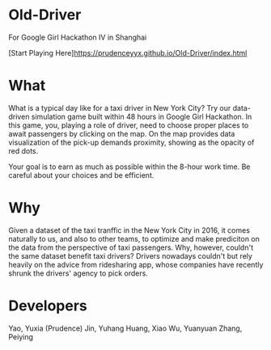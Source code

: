 # Old-Driver
For Google Girl Hackathon IV in Shanghai

[Start Playing Here]https://prudenceyyx.github.io/Old-Driver/index.html

# What
What is a typical day like for a taxi driver in New York City? Try our data-driven simulation game built within 48 hours in Google Girl Hackathon. 
In this game, you, playing a role of driver, need to choose proper places to await passengers by clicking on the map. On the map provides data visualization of the pick-up demands proximity, showing as the opacity of red dots.

Your goal is to earn as much as possible within the 8-hour work time. Be careful about your choices and be efficient. 

# Why
Given a dataset of the taxi tranffic in the New York City in 2016, it comes naturally to us, and also to other teams, to optimize and make prediciton on the data from the perspective of taxi passengers. Why, however, couldn't the same dataset benefit taxi drivers? Drivers nowadays couldn't but rely heavily on the advice from ridesharing app, whose companies have recently shrunk the drivers' agency to pick orders. 


# Developers
Yao, Yuxia (Prudence)
Jin, Yuhang
Huang, Xiao
Wu, Yuanyuan
Zhang, Peiying



